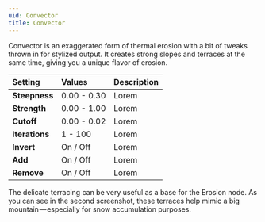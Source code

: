 ```yaml
---
uid: Convector
title: Convector
---
```


Convector is an exaggerated form of thermal erosion with a bit of tweaks thrown in for stylized output. It creates strong slopes and terraces at the same time, giving you a unique flavor of erosion.


| Setting        | Values      | Description |
| :------------- | :---------- | :---------- |
| **Steepness**  | 0.00 - 0.30 | Lorem       |
| **Strength**   | 0.00 - 1.00 | Lorem       |
| **Cutoff**     | 0.00 - 0.02 | Lorem       |
| **Iterations** | 1 - 100     | Lorem       |
| **Invert**     | On / Off    | Lorem       |
| **Add**        | On / Off    | Lorem       |
| **Remove**     | On / Off    | Lorem       |



The delicate terracing can be very useful as a base for the Erosion node. As you can see in the second screenshot, these terraces help mimic a big mountain — especially for snow accumulation purposes.